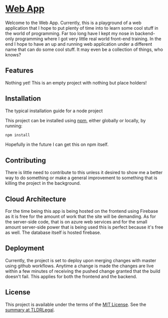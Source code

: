 [Web App](https://flatrotech-studios.web.app/)
================

Welcome to the Web App. Currently, this is a playground of a web application that I 
hope to put plenty of time into to learn some cool stuff in the world of programming.
Far too long have I kept my nose in backend-only programming where I got very little
real world front-end training. In the end I hope to have an up and running 
web application under a different name that can do some cool stuff. It may
even be a collection of things, who knows?



## Features

Nothing yet! This is an empty project with nothing but place holders!


## Installation
The typical installation guide for a node project

This project can be
installed using [npm](https://www.npmjs.com/), either globally or locally, by
running:

```sh
npm install 
```

Hopefully in the future I can get this on npm itself.

## Contributing

There is little need to contribute to this unless it desired to show me
a better way to do something or make a general improvement to something 
that is killing the project in the background. 

## Cloud Architecture

For the time being this app is being hosted on the frontend using Firebase as it
is free for the amount of work that the site will be demanding.
As for the server-side code, that is on azure web services and for the small amount
server-side power that is being used this is perfect because it's free as well. 
The database itself is hosted firebase.

## Deployment

Currently, the project is set to deploy upon merging changes with master using 
github workflows. Anytime a change is made the changes are live within a few minutes 
of receiving the pushed change granted that the build doesn't fail. This applies for both
the frontend and the backend.

## License

This project is available under the terms of the [MIT License](LICENSE.txt).
See the [summary at TLDRLegal](https://tldrlegal.com/license/mit-license).

